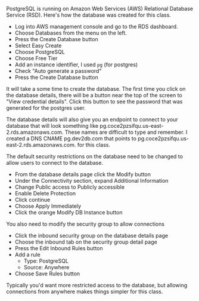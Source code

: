 PostgreSQL is running on Amazon Web Services (AWS) Relational Database Service (RSD). Here's how the database was created for this class.

 * Log into AWS management console and go to the RDS dashboard.
 * Choose Databases from the menu on the left.
 * Press the Create Database button
 * Select Easy Create
 * Choose PostgreSQL
 * Choose Free Tier
 * Add an instance identifier, I used `pg` (for postgres)
 * Check "Auto generate a password"
 * Press the Create Database button

It will take a some time to create the database. The first time you click on the database details, there will be a button near the top of the screen to "View credential details". Click this button to see the password that was generated for the postgres user.

The database details will also give you an endpoint to connect to your database that will look something like pg.coce2pzsifqu.us-east-2.rds.amazonaws.com. These names are difficult to type and remember. I created a DNS CNAME pg.dev2db.com that points to pg.coce2pzsifqu.us-east-2.rds.amazonaws.com. for this class.

The default security restrictions on the database need to be changed to allow users to connect to the database.

 * From the database details page click the Modify button
 * Under the Connectivity section, expand Additional Information
 * Change Public access to Publicly accessible
 * Enable Delete Protection
 * Click continue
 * Choose Apply Immediately
 * Click the orange Modify DB Instance button

You also need to modify the security group to allow connections
 * Click the inbound security group on the database details page
 * Choose the inbound tab on the security group detail page
 * Press the Edit Inbound Rules button
 * Add a rule
    * Type: PostgreSQL
    * Source: Anywhere
 * Choose Save Rules button

Typically you'd want more restricted access to the database, but allowing connections from anywhere makes things simpler for this class.

